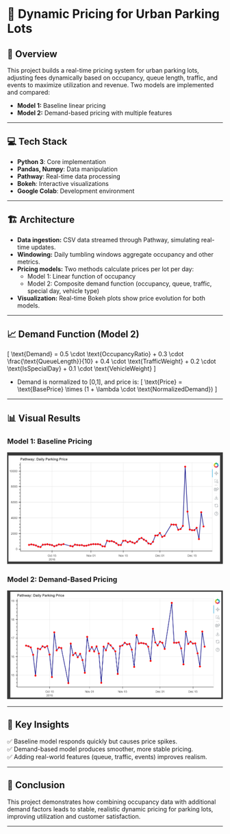 # 🚗 Dynamic Pricing for Urban Parking Lots

## 📌 Overview
This project builds a real-time pricing system for urban parking lots, adjusting fees dynamically based on occupancy, queue length, traffic, and events to maximize utilization and revenue. Two models are implemented and compared:
- **Model 1:** Baseline linear pricing
- **Model 2:** Demand-based pricing with multiple features

---

## 💻 Tech Stack
- **Python 3**: Core implementation
- **Pandas, Numpy**: Data manipulation
- **Pathway**: Real-time data processing
- **Bokeh**: Interactive visualizations
- **Google Colab**: Development environment

---

## 🏗️ Architecture
- **Data ingestion:** CSV data streamed through Pathway, simulating real-time updates.
- **Windowing:** Daily tumbling windows aggregate occupancy and other metrics.
- **Pricing models:** Two methods calculate prices per lot per day:
  - Model 1: Linear function of occupancy
  - Model 2: Composite demand function (occupancy, queue, traffic, special day, vehicle type)
- **Visualization:** Real-time Bokeh plots show price evolution for both models.

---

## 📈 Demand Function (Model 2)
\[
\text{Demand} = 0.5 \cdot \text{OccupancyRatio} + 0.3 \cdot \frac{\text{QueueLength}}{10} + 0.4 \cdot \text{TrafficWeight} + 0.2 \cdot \text{IsSpecialDay} + 0.1 \cdot \text{VehicleWeight}
\]
- Demand is normalized to [0,1], and price is:
\[
\text{Price} = \text{BasePrice} \times (1 + \lambda \cdot \text{NormalizedDemand})
\]

---

## 📊 Visual Results

### Model 1: Baseline Pricing
![Baseline Pricing](./model1_baseline.png)

### Model 2: Demand-Based Pricing
![Demand-Based Pricing](./model2_demand.png)

---

## 🔎 Key Insights
✅ Baseline model responds quickly but causes price spikes.  
✅ Demand-based model produces smoother, more stable pricing.  
✅ Adding real-world features (queue, traffic, events) improves realism.

---

## 📌 Conclusion
This project demonstrates how combining occupancy data with additional demand factors leads to stable, realistic dynamic pricing for parking lots, improving utilization and customer satisfaction.

---

